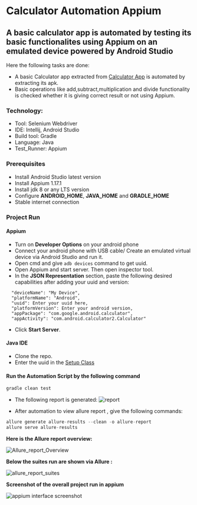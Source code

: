 # Calculator Automation Appium

## A basic calculator app is automated by testing its basic functionalites using Appium on an emulated device powered by Android Studio

Here the following tasks are done:

- A basic Calculator app extracted from [Calculator App](https://play.google.com/store/apps/details?id=com.google.android.calculator) is automated by extracting its apk.
- Basic operations like add,subtract,multiplication and divide functionality is checked whether it is giving correct result or not using Appium.

### Technology: </br>

- Tool: Selenium Webdriver
- IDE: Intellij, Android Studio
- Build tool: Gradle
- Language: Java
- Test_Runner: Appium

### Prerequisites</br>

- Install Android Studio latest version
- Install Appium 1.17.1
- Install jdk 8 or any LTS version
- Configure **ANDROID_HOME**, **JAVA_HOME** and **GRADLE_HOME**
- Stable internet connection

### Project Run

#### Appium

- Turn on **Developer Options** on your android phone
- Connect your android phone with USB cable/ Create an emulated virtual device via Android Studio and run it.
- Open cmd and give `adb devices` command to get uuid.
- Open Appium and start server. Then open inspector tool.
- In the **JSON Representation** section, paste the following desired capabilities after adding your uuid and version:

```android
  "deviceName": "My Device",
  "platformName": "Android",
  "uuid": Enter your uuid here,
  "platformVersion": Enter your android version,
  "appPackage": "com.google.android.calculator",
  "appActivity": "com.android.calculator2.Calculator"

```

- Click **Start Server**.

#### Java IDE

- Clone the repo.
- Enter the uuid in the [Setup Class](https://github.com/NibrazKhan/Appium_Basic_Calculator_Automation/blob/main/src/test/java/Base/Setup.java)

#### Run the Automation Script by the following command

```java
gradle clean test
```

- The following report is generated:
  ![report](https://user-images.githubusercontent.com/55280106/186763326-6264457c-a8c3-490a-8951-47b17badccb5.png)

- After automation to view allure report , give the following commands:

```java
allure generate allure-results --clean -o allure-report
allure serve allure-results
```

**Here is the Allure report overview:**

![Allure_report_Overview](https://user-images.githubusercontent.com/55280106/186886614-66fc174a-b049-431b-be17-03c166d902fe.png)

**Below the suites run are shown via Allure :**

![allure_report_suites](https://user-images.githubusercontent.com/55280106/186886659-ade87d2a-ef77-44cc-a541-50a8c669a7a0.png)

**Screenshot of the overall project run in appium**

![appium interface screenshot](https://user-images.githubusercontent.com/55280106/186886682-e71db3b6-1110-480b-bccc-c7fed0eb02e3.png)
